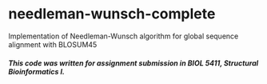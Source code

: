 # needleman-wunsch-complete
Implementation of Needleman-Wunsch algorithm for global sequence alignment with BLOSUM45

##### This code was written for assignment submission in BIOL 5411, Structural Bioinformatics I.
